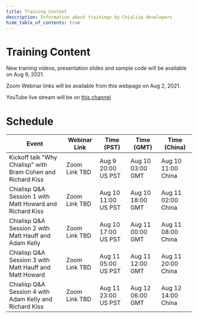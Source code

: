 ```yaml
---
title: Training Content
description: Information about trainings by Chialisp developers
hide_table_of_contents: true
---
```


# Training Content

New training videos, presentation slides and sample code will be available on Aug 9, 2021.

Zoom Webinar links will be available from this webpage on Aug 2, 2021.

YouTube live stream will be on [this channel](https://www.youtube.com/channel/UChFkJ3OAUvnHZdiQISWdWPA)

# Schedule

| Event                                                        | Webinar Link  | Time (PST)          | Time (GMT)       | Time (China)       |
| ------------------------------------------------------------ | ------------- | ------------------- | ---------------- | ------------------ |
| Kickoff talk "Why Chialisp" with Bram Cohen and Richard Kiss | Zoom Link TBD | Aug 9 20:00 US PST  | Aug 10 03:00 GMT | Aug 10 11:00 China |
| Chialisp Q&A Session 1 with Matt Howard and Richard Kiss     | Zoom Link TBD | Aug 10 11:00 US PST | Aug 10 18:00 GMT | Aug 11 02:00 China |
| Chialisp Q&A Session 2 with Matt Hauff and Adam Kelly        | Zoom Link TBD | Aug 10 17:00 US PST | Aug 11 00:00 GMT | Aug 11 08:00 China |
| Chialisp Q&A Session 3 with Matt Hauff and Matt Howard       | Zoom Link TBD | Aug 11 05:00 US PST | Aug 11 12:00 GMT | Aug 11 20:00 China |
| Chialisp Q&A Session 4 with Adam Kelly and Richard Kiss      | Zoom Link TBD | Aug 11 23:00 US PST | Aug 12 06:00 GMT | Aug 12 14:00 China |